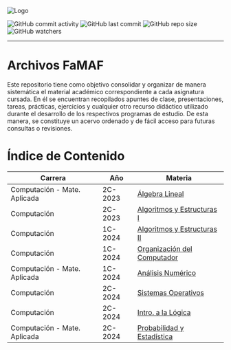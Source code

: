 ![Logo](https://www.famaf.unc.edu.ar/documents/3253/Logo-FAMAF_UNC-color-2.jpg)

![GitHub commit activity](https://img.shields.io/github/commit-activity/w/PedroMVillar/Archivos-FaMAF)
![GitHub last commit](https://img.shields.io/github/last-commit/PedroMVillar/Archivos-FaMAF)
![GitHub repo size](https://img.shields.io/github/repo-size/PedroMVillar/Archivos-FaMAF)
![GitHub watchers](https://img.shields.io/github/watchers/PedroMVillar/Archivos-FaMAF)


---
# Archivos FaMAF
Este repositorio tiene como objetivo consolidar y organizar de manera sistemática el material académico correspondiente a cada asignatura cursada. En él se encuentran recopilados apuntes de clase, presentaciones, tareas, prácticas, ejercicios y cualquier otro recurso didáctico utilizado durante el desarrollo de los respectivos programas de estudio. De esta manera, se constituye un acervo ordenado y de fácil acceso para futuras consultas o revisiones.

# Índice de Contenido

| Carrera | Año | Materia |
|---------|-----|---------|
|Computación - Mate. Aplicada |2C-2023| [Álgebra Lineal](/Materias/Álgebra%20Lineal%20-%20Algebra%20II/)|
|Computación|2C-2023| [Algoritmos y Estructuras I](/Materias/Algoritmos%20y%20Estructuras%20de%20Datos%201/)|
|Computación| 1C-2024| [Algoritmos y Estructuras II](/Materias/Algoritmos%20y%20Estructuras%20de%20Datos%202/) |
|Computación|1C-2024|[Organización del Computador](/Materias/Organización%20del%20Computador/)|
|Computación - Mate. Aplicada|1C-2024|[Análisis Numérico](/Materias/Análisis%20Numérico/)|
|Computación| 2C-2024| [Sistemas Operativos](/Materias/Sistemas%20Operativos/)|
|Computación| 2C-2024| [Intro. a la Lógica](/Materias/Introducción%20a%20la%20Lógica%20y%20a%20la%20Programación/)|
|Computación - Mate. Aplicada|2C-2024| [Probabilidad y Estadística](/Materias/Probabilidad%20y%20Estadística/)|

